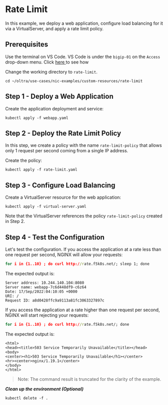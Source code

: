 # Rate Limit

In this example, we deploy a web application, configure load balancing for it via a VirtualServer, and apply a rate limit policy.

## Prerequisites

Use the terminal on VS Code. VS Code is under the `bigip-01` on the `Access` drop-down menu. Click <a href="https://raw.githubusercontent.com/F5EMEA/oltra/main/vscode.png"> here </a> to see how 

Change the working directory to `rate-limit`.
```
cd ~/oltra/use-cases/nic-examples/custom-resources/rate-limit
```

## Step 1 - Deploy a Web Application

Create the application deployment and service:
```
kubectl apply -f webapp.yaml
```

## Step 2 - Deploy the Rate Limit Policy

In this step, we create a policy with the name `rate-limit-policy` that allows only 1 request per second coming from a single IP address.

Create the policy:
```
kubectl apply -f rate-limit.yaml
```

## Step 3 - Configure Load Balancing

Create a VirtualServer resource for the web application:
```
kubectl apply -f virtual-server.yaml
```

Note that the VirtualServer references the policy `rate-limit-policy` created in Step 2.

## Step 4 - Test the Configuration

Let's test the configuration. If you access the application at a rate less than one request per second, NGINX will allow your requests:
```cmd
for i in {1..10} ; do curl http://rate.f5k8s.net/; sleep 1; done
```

The expected output is:
```
Server address: 10.244.140.104:8080
Server name: webapp-7c6d448df9-c6z64
Date: 17/Sep/2022:04:10:05 +0000
URI: /
Request ID: a8d0428ffc9a9113a81fc3063327897c
```

If you access the application at a rate higher than one request per second, NGINX will start rejecting your requests:
```cmd
for i in {1..10} ; do curl http://rate.f5k8s.net/; done
```

The expected output is:
```
<html>
<head><title>503 Service Temporarily Unavailable</title></head>
<body>
<center><h1>503 Service Temporarily Unavailable</h1></center>
<hr><center>nginx/1.19.1</center>
</body>
</html>
```

> Note: The command result is truncated for the clarity of the example.


***Clean up the environment (Optional)***
```
kubectl delete -f .
```    